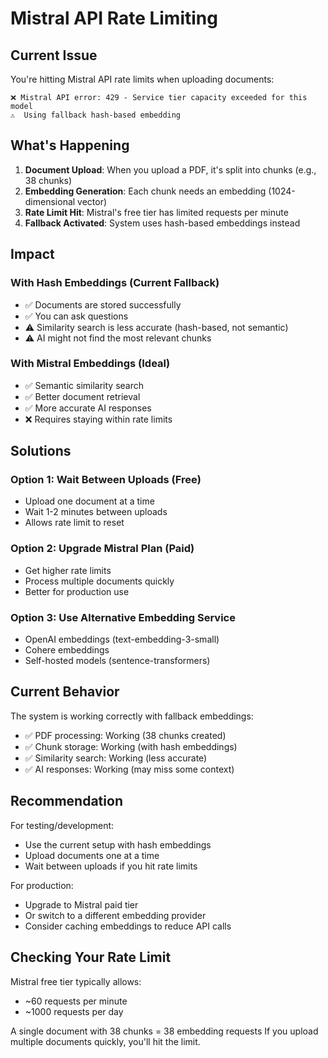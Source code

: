 # Mistral API Rate Limiting

## Current Issue

You're hitting Mistral API rate limits when uploading documents:

```
❌ Mistral API error: 429 - Service tier capacity exceeded for this model
⚠️  Using fallback hash-based embedding
```

## What's Happening

1. **Document Upload**: When you upload a PDF, it's split into chunks (e.g., 38 chunks)
2. **Embedding Generation**: Each chunk needs an embedding (1024-dimensional vector)
3. **Rate Limit Hit**: Mistral's free tier has limited requests per minute
4. **Fallback Activated**: System uses hash-based embeddings instead

## Impact

### With Hash Embeddings (Current Fallback)
- ✅ Documents are stored successfully
- ✅ You can ask questions
- ⚠️ Similarity search is less accurate (hash-based, not semantic)
- ⚠️ AI might not find the most relevant chunks

### With Mistral Embeddings (Ideal)
- ✅ Semantic similarity search
- ✅ Better document retrieval
- ✅ More accurate AI responses
- ❌ Requires staying within rate limits

## Solutions

### Option 1: Wait Between Uploads (Free)
- Upload one document at a time
- Wait 1-2 minutes between uploads
- Allows rate limit to reset

### Option 2: Upgrade Mistral Plan (Paid)
- Get higher rate limits
- Process multiple documents quickly
- Better for production use

### Option 3: Use Alternative Embedding Service
- OpenAI embeddings (text-embedding-3-small)
- Cohere embeddings
- Self-hosted models (sentence-transformers)

## Current Behavior

The system is working correctly with fallback embeddings:
- ✅ PDF processing: Working (38 chunks created)
- ✅ Chunk storage: Working (with hash embeddings)
- ✅ Similarity search: Working (less accurate)
- ✅ AI responses: Working (may miss some context)

## Recommendation

For testing/development:
- Use the current setup with hash embeddings
- Upload documents one at a time
- Wait between uploads if you hit rate limits

For production:
- Upgrade to Mistral paid tier
- Or switch to a different embedding provider
- Consider caching embeddings to reduce API calls

## Checking Your Rate Limit

Mistral free tier typically allows:
- ~60 requests per minute
- ~1000 requests per day

A single document with 38 chunks = 38 embedding requests
If you upload multiple documents quickly, you'll hit the limit.
